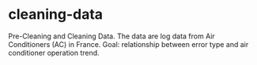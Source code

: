 # cleaning-data
Pre-Cleaning and Cleaning Data.
The data are log data from Air Conditioners (AC) in France.
Goal: relationship between error type and air conditioner operation trend.
